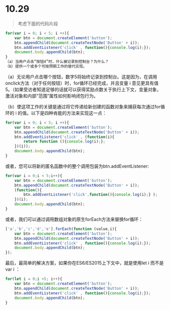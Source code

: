 # 10.29

> 考虑下面的代码片段

```javascript
for(var i = 0; i < 5; i ++){
    var btn = document.createElement('button');
    btn.appendChild(document.createTextNode('Button' + i));
    btn.addEventListener('click' , function(){console.log(i);});
    document.body.appendChild(btn);
}
（a）当用户点击“按钮4”时，什么被记录到控制台？为什么？
（b）提供一个或多个可按预期工作的替代实现。
```

（a）无论用户点击哪个按钮，数字5将始终记录到控制台。这是因为，在调用onclick方法（对于任何按钮）时，for循环已经完成，并且变量 i 意见更具有值5。（如果受访者知道足够的话就可以获得奖励点数关于执行上下文，变量对象，激活对象和内部“范围”属性如何影响闭包行为。

（b）使这项工作的关键是通过将它传递给新创建的函数对象来捕获每次通过for循环的 i 的值。以下是四种肯能的方法来实现这一点：

```javascript
for(var i = 0; i < 5; i ++){
    var btn = document.createElement('button');
    btn.appendChild(document.createTextNode('Button' + i));
    btn.addEventListener('click' , (function(i){
        return function (){console.log(i);};
    })(i));
    document.body.appendChild(btn);
}
```

或者，您可以将新的匿名函数中的整个调用包装为btn.addEventListener:

```javascript
for(var i = 0;i < 5;i++){
    var btn = document.createElement('button');
    btn.appendChild(document.createTextNode('Button' + i));
    (function(){
        btn.addEventListener('click',function(){console.log(i);} );
    })(i);
    document.body.appendChild(btn);
}
```

或者，我们可以通过调用数组对象的原生forEach方法来替换for循环：

```javascript
['a','b','c','d','e'].forEach(function (value,i){
    var btn = document.createElement('button');
    btn.appendChild(document.createTextNode('Button' + i));
    btn.addEventListener('click' , function(){console.log(i);});
    document.body.appendChild(btn);
});
```

最后，最简单的解决方案，如果你在ES6/ES2015上下文中，就是使用let i 而不是var i ：

```javascript
for(let i = 0;i <5; i++){
    var btn = document.createElement('button');
    btn.appendChild(document.createTextNode('Button' + i));
    btn.addEventListener('click' , function(){console.log(i);});
    document.body.appendChild(btn);
}
```

